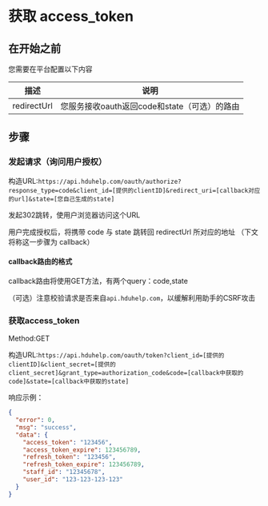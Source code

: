 # 获取 access_token

## 在开始之前
您需要在平台配置以下内容

| 	描述         | 说明                            |
|-------------|-------------------------------|
| redirectUrl | 您服务接收oauth返回code和state（可选）的路由 |

##  步骤

### 发起请求（询问用户授权）

构造URL:`https://api.hduhelp.com/oauth/authorize?response_type=code&client_id=[提供的clientID]&redirect_uri=[callback对应的url]&state=[您自己生成的state]`

发起302跳转，使用户浏览器访问这个URL

用户完成授权后，将携带 code 与 state 跳转回 redirectUrl 所对应的地址 （下文将称这一步骤为 callback）

#### callback路由的格式

callback路由将使用GET方法，有两个query：code,state

（可选）注意校验请求是否来自`api.hduhelp.com`，以缓解利用助手的CSRF攻击

### 获取access_token

Method:GET

构造URL:`https://api.hduhelp.com/oauth/token?client_id=[提供的clientID]&client_secret=[提供的client_secret]&grant_type=authorization_code&code=[callback中获取的code]&state=[callback中获取的state]`

响应示例：

```json
{
  "error": 0,
  "msg": "success",
  "data": {
    "access_token": "123456",
    "access_token_expire": 123456789,
    "refresh_token": "123456",
    "refresh_token_expire": 123456789,
    "staff_id": "12345678",
    "user_id": "123-123-123-123"
  }
}
```

